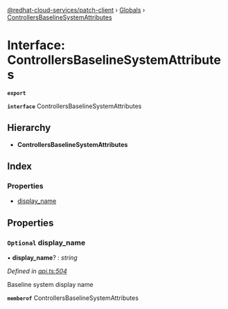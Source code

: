 [@redhat-cloud-services/patch-client](../README.md) › [Globals](../globals.md) › [ControllersBaselineSystemAttributes](controllersbaselinesystemattributes.md)

# Interface: ControllersBaselineSystemAttributes

**`export`** 

**`interface`** ControllersBaselineSystemAttributes

## Hierarchy

* **ControllersBaselineSystemAttributes**

## Index

### Properties

* [display_name](controllersbaselinesystemattributes.md#optional-display_name)

## Properties

### `Optional` display_name

• **display_name**? : *string*

*Defined in [api.ts:504](https://github.com/RedHatInsights/javascript-clients/blob/63c8a77/packages/patch/api.ts#L504)*

Baseline system display name

**`memberof`** ControllersBaselineSystemAttributes
